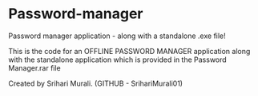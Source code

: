 # Password-manager
Password manager application - along with a standalone .exe file!

This is the code for an OFFLINE PASSWORD MANAGER application along with the standalone application which is provided in the Password Manager.rar file


Created by Srihari Murali.
(GITHUB - SrihariMurali01)
